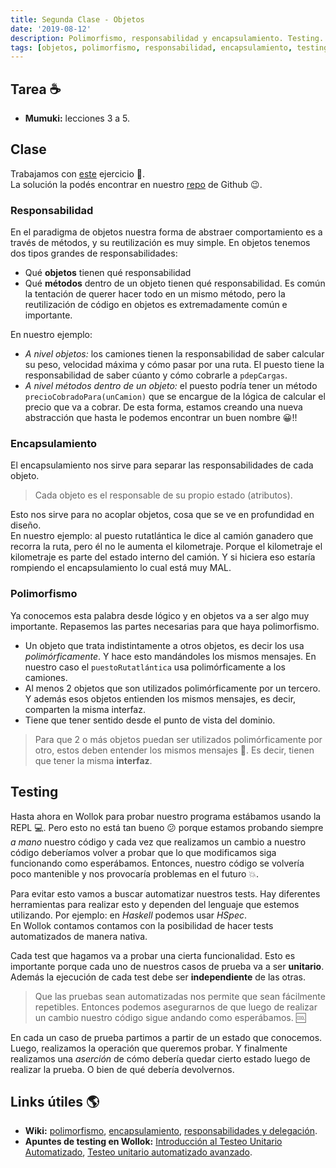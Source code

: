 ```yaml
---
title: Segunda Clase - Objetos
date: '2019-08-12'
description: Polimorfismo, responsabilidad y encapsulamiento. Testing.
tags: [objetos, polimorfismo, responsabilidad, encapsulamiento, testing]
---
```


## Tarea :coffee:

- **Mumuki:** lecciones 3 a 5.

## Clase

Trabajamos con [este](https://docs.google.com/document/d/1t7vm0-YKoMfT6ZwK1cq0y210GUOzhYM1vAoy3orDniE/edit?usp=sharing) ejercicio :truck:.  
La solución la podés encontrar en nuestro [repo](https://github.com/pdep-lunes/objetos-2019/tree/master/clase2) de Github :wink:.

### Responsabilidad

En el paradigma de objetos nuestra forma de abstraer comportamiento es a través de métodos, y su reutilización es muy simple.
En objetos tenemos dos tipos grandes de responsabilidades:

- Qué **objetos** tienen qué responsabilidad
- Qué **métodos** dentro de un objeto tienen qué responsabilidad. Es común la tentación de querer hacer todo en un mismo método, pero la reutilización de código en objetos es extremadamente común e importante.

En nuestro ejemplo:

- _A nivel objetos:_ los camiones tienen la responsabilidad de saber calcular su peso, velocidad máxima y cómo pasar por una ruta. El puesto tiene la responsabilidad de saber cúanto y cómo cobrarle a `pdepCargas`.
- _A nivel métodos dentro de un objeto:_ el puesto podría tener un método `precioCobradoPara(unCamion)` que se encargue de la lógica de calcular el precio que va a cobrar. De esta forma, estamos creando una nueva abstracción que hasta le podemos encontrar un buen nombre :grinning:!!

### Encapsulamiento

El encapsulamiento nos sirve para separar las responsabilidades de cada objeto.

> Cada objeto es el responsable de su propio estado (atributos).

Esto nos sirve para no acoplar objetos, cosa que se ve en profundidad en diseño.  
En nuestro ejemplo: al puesto rutatlántica le dice al camión ganadero que recorra la ruta, pero él no le aumenta el kilometraje. Porque el kilometraje el kilometraje es parte del estado interno del camión. Y si hiciera eso estaría rompiendo el encapsulamiento lo cual está muy MAL.

### Polimorfismo

Ya conocemos esta palabra desde lógico y en objetos va a ser algo muy importante.
Repasemos las partes necesarias para que haya polimorfismo.

- Un objeto que trata indistintamente a otros objetos, es decir los usa _polimórficamente_. Y hace esto mandándoles los mismos mensajes. En nuestro caso el `puestoRutatlántica` usa polimórficamente a los camiones.
- Al menos 2 objetos que son utilizados polimórficamente por un tercero. Y además esos objetos entienden los mismos mensajes, es decir, comparten la misma interfaz.
- Tiene que tener sentido desde el punto de vista del dominio.

> Para que 2 o más objetos puedan ser utilizados polimórficamente por otro, estos deben entender los mismos mensajes :speech_balloon:. Es decir, tienen que tener la misma **interfaz**.

## Testing

Hasta ahora en Wollok para probar nuestro programa estábamos usando la REPL :computer:. Pero esto no está tan bueno :confused: porque estamos probando siempre _a mano_ nuestro código y cada vez que realizamos un cambio a nuestro código deberíamos volver a probar que lo que modificamos siga funcionando como esperábamos. Entonces, nuestro código se volvería poco mantenible y nos provocaría problemas en el futuro :collision:.

Para evitar esto vamos a buscar automatizar nuestros tests. Hay diferentes herramientas para realizar esto y dependen del lenguaje que estemos utilizando. Por ejemplo: en _Haskell_ podemos usar _HSpec_.  
En Wollok contamos contamos con la posibilidad de hacer tests automatizados de manera nativa.

Cada test que hagamos va a probar una cierta funcionalidad. Esto es importante porque cada uno de nuestros casos de prueba va a ser **unitario**.  
Además la ejecución de cada test debe ser **independiente** de las otras.

> Que las pruebas sean automatizadas nos permite que sean fácilmente repetibles. Entonces podemos asegurarnos de que luego de realizar un cambio nuestro código sigue andando como esperábamos. :cool:

En cada un caso de prueba partimos a partir de un estado que conocemos. Luego, realizamos la operación que queremos probar. Y finalmente realizamos una _aserción_ de cómo debería quedar cierto estado luego de realizar la prueba. O bien de qué debería devolvernos.

## Links útiles :earth_americas:

- **Wiki:** [polimorfismo](http://wiki.uqbar.org/wiki/articles/polimorfismo-en-el-paradigma-de-objetos.html), [encapsulamiento](http://wiki.uqbar.org/wiki/articles/encapsulamiento.html), [responsabilidades y delegación](http://wiki.uqbar.org/wiki/articles/modelando-objetos---responsabilidades-y-delegacion.html).
- **Apuntes de testing en Wollok:** [Introducción al Testeo Unitario Automatizado](https://docs.google.com/document/d/1Q_v48gZfRmVfLMvC0PBpmtZyMoALbh11AwmEllP__eY/edit), [Testeo unitario automatizado avanzado](https://docs.google.com/document/d/1caDE_mlP1QMfzyVpyvh-tKshjAeYLXBkXDYrTX5zFUI/edit#?usp=drive_web).
